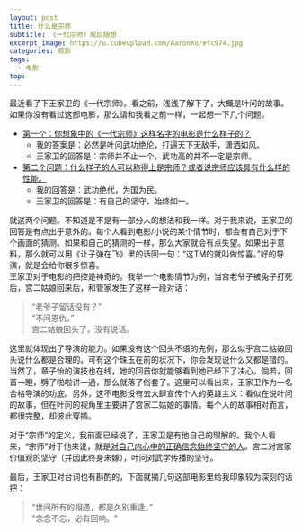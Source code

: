 ```yaml
---
layout: post
title: 什么是宗师
subtitle: 《一代宗师》观后随想
excerpt_image: https://u.cubeupload.com/AaronXu/efc974.jpg
categories: 观影
tags:
  - 电影
top:
---
```


最近看了下王家卫的《一代宗师》。看之前，浅浅了解下了，大概是叶问的故事。
如果你没有看过这部电影，那么请和我看之前一样，一起想一下几个问题。
- <u>第一个：你想象中的《一代宗师》这样名字的电影是什么样子的？</u>    
	- 我的答案是：必然是叶问武功绝伦，打遍天下无敌手，潇洒如风。   
	- 王家卫的回答是：宗师并不止一个，武功高的并不一定是宗师。   
- <u>第二个问题：什么样子的人可以称得上是宗师？或者说宗师应该具有什么样的性能。</u>    
	- 我的回答是：武功绝代，为国为民。   
	- 王家卫的回答是：有自己的坚守，始终如一。
     
就这两个问题。不知道是不是有一部分人的想法和我一样。对于我来说，王家卫的回答是有点出乎意外的。每个人看到电影/小说的某个情节时，都会有自己对于下个画面的猜测。如果和自己的猜测的一样，那么大家就会有点失望。如果出乎意料，那么就可以用《让子弹在飞》里的话回一句：“这TM的就叫做惊喜。”好的导演，就是会给你很多惊喜。   
王家卫对于电影的把控是神奇的。我举一个电影情节为例，当宫老爷子被兔子打死后，宫二姑娘回来后，和管家发生了这样一段对话：    
>“老爷子留话没有？”    
>“不问恩仇。”      
>宫二姑娘回头了，没有说话。

这里就体现出了导演的能力。如果没有这个回头不语的先例，那么似乎宫二姑娘回头说什么都是合理的。可有这个珠玉在前的状况下，你会发现说什么又都是错的。当然了，章子怡的演技也在线，她的回首你就能够看到她已经下了决心。倘若，回首一瞪，劈了啪啦讲一通，那么就落了俗套了。这里可以看出来，王家卫作为一名合格导演的功底。另外，这不电影没有去大肆宣传个人的英雄主义：看似在说叶问的故事，但在叶问的视角里主要讲了宫家二姑娘的事情。每个人的故事相对而言，都很完整，却彼此穿插。

对于“宗师”的定义，我前面已经说了，王家卫是有他自己的理解的。我个人看来，“宗师”对于他来说，就是<u>对自己内心中的正确信念始终坚守的人</u>。宫二对宫家价值观的坚守（并因此终身未嫁），叶问对武学传播的坚守。

最后，王家卫对台词也有斟酌的，下面就摘几句这部电影里给我印象较为深刻的话把：    
> “世间所有的相遇，都是久别重逢。”    
> "念念不忘，必有回响。"
